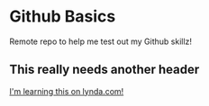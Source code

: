 Github Basics
============

Remote repo to help me test out my Github skillz!

## This really needs another header

[I'm learning this on lynda.com!](http://www.lynda.com)
